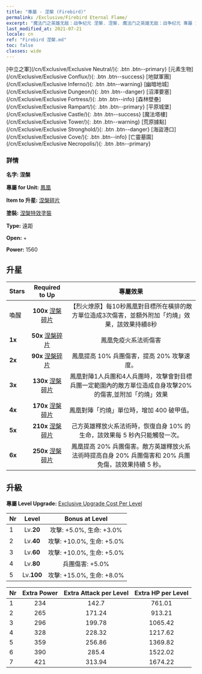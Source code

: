 ```yaml
---
title: "專屬 - 涅槃 (Firebird)"
permalink: /Exclusive/Firebird Eternal Flame/
excerpt: "魔法门之英雄无敌：战争纪元 涅槃. 涅槃. 魔法门之英雄无敌：战争纪元 專屬 涅槃. 鳳凰 專屬."
last_modified_at: 2021-07-21
locale: cn
ref: "Firebird 涅槃.md"
toc: false
classes: wide
---
```

 [中立之軍](/cn/Exclusive/Exclusive Neutral/){: .btn .btn--primary} [元素生物](/cn/Exclusive/Exclusive Conflux/){: .btn .btn--success} [地獄軍團](/cn/Exclusive/Exclusive Inferno/){: .btn .btn--warning} [幽暗地城](/cn/Exclusive/Exclusive Dungeon/){: .btn .btn--danger} [沼澤要塞](/cn/Exclusive/Exclusive Fortress/){: .btn .btn--info} [森林壁壘](/cn/Exclusive/Exclusive Rampart/){: .btn .btn--primary} [平原城堡](/cn/Exclusive/Exclusive Castle/){: .btn .btn--success} [魔法塔樓](/cn/Exclusive/Exclusive Tower/){: .btn .btn--warning} [荒原據點](/cn/Exclusive/Exclusive Stronghold/){: .btn .btn--danger} [海盜港口](/cn/Exclusive/Exclusive Cove/){: .btn .btn--info} [亡靈墓園](/cn/Exclusive/Exclusive Necropolis/){: .btn .btn--primary} 

### 詳情
 **名字: 涅槃** 

 **專屬 for Unit:** [鳳凰](/cn/units/Firebird/) 

 **Item to 升星:** [涅槃碎片](/cn/Items/con_1001/)

 **塗裝:** [涅槃特效塗裝](/cn/Items/con_669/)

 **Type:** 遠距

 **Open:** +

 **Power:** 1560

## 升星

  |     Stars    |  Required to Up | 專屬效果 |
  |:-------------|:---------------:|:---------------:|
  |  喚醒  | **100x** [涅槃碎片](/cn/Items/con_1001/) | 【烈火燎原】每10秒鳳凰對目標所在橫排的敵方單位造成3次傷害，並額外附加「灼燒」效果，該效果持續8秒 |
  | **1x** <i class="fas fa-star"/> | **50x** [涅槃碎片](/cn/Items/con_1001/) | 鳳凰免疫火系法術傷害 |
  | **2x** <i class="fas fa-star"/> | **90x** [涅槃碎片](/cn/Items/con_1001/) | 鳳凰提高 10% 兵團傷害，提高 20% 攻擊速度。 |
  | **3x** <i class="fas fa-star"/> | **130x** [涅槃碎片](/cn/Items/con_1001/) | 鳳凰對陣1人兵團和4人兵團時，攻擊會對目標兵團一定範圍內的敵方單位造成自身攻擊20%的傷害,並附加「灼燒」效果 |
  | **4x** <i class="fas fa-star"/> | **170x** [涅槃碎片](/cn/Items/con_1001/) | 鳳凰對陣「灼燒」單位時，增加 400 破甲值。 |
  | **5x** <i class="fas fa-star"/> | **210x** [涅槃碎片](/cn/Items/con_1001/) | 己方英雄釋放火系法術時，恢復自身 10% 的生命，該效果每 5 秒內只能觸發一次。 |
  | **6x** <i class="fas fa-star"/> | **250x** [涅槃碎片](/cn/Items/con_1001/) | 鳳凰提高 20% 兵團傷害。敵方英雄釋放火系法術時提高自身 20% 兵團傷害和 20% 兵團免傷，該效果持續 5 秒。 |


## 升級
 **專屬 Level Upgrade:** [Exclusive Upgrade Cost Per Level](/Exclusive/ExclusiveUpgradeCostPerLevel/)

  |  Nr  |   Level  | Bonus at Level |
  |:-----|:--------:|:--------------:|
  | 1 | Lv.**20** | 攻擊: +5.0%, 生命: +3.0% |
  | 2 | Lv.**40** | 攻擊: +10.0%, 生命: +5.0% |
  | 3 | Lv.**60** | 攻擊: +10.0%, 生命: +5.0% |
  | 4 | Lv.**80** | 兵團傷害: +5.0% |
  | 5 | Lv.**100** | 攻擊: +15.0%, 生命: +8.0% |


  |  Nr  |  Extra Power | Extra Attack per Level | Extra HP per Level |
  |:-----|:--------:|:--------:|:--------:|
  | 1 | 234 | 142.7 | 761.01 |
  | 2 | 265 | 171.24 | 913.21 |
  | 3 | 296 | 199.78 | 1065.42 |
  | 4 | 328 | 228.32 | 1217.62 |
  | 5 | 359 | 256.86 | 1369.82 |
  | 6 | 390 | 285.4 | 1522.02 |
  | 7 | 421 | 313.94 | 1674.22 |


